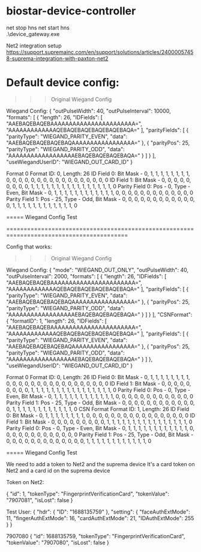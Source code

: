 # biostar-device-controller

net stop hns 
 net start hns   
 .\device_gateway.exe

Net2 integration setup
 https://support.supremainc.com/en/support/solutions/articles/24000057458-suprema-integration-with-paxton-net2

Default device config:
=========================================================================================
>>> Original Wiegand Config

Wiegand Config: { "outPulseWidth": 40, "outPulseInterval": 10000, "formats": [ { "length": 26, "IDFields": [ "AAEBAQEBAQEBAAAAAAAAAAAAAAAAAAAAAAA=", "AAAAAAAAAAAAAQEBAQEBAQEBAQEBAQEBAQA=" ], "parityFields": [ { "parityType": "WIEGAND_PARITY_EVEN", "data": "AAEBAQEBAQEBAQEBAQAAAAAAAAAAAAAAAAA=" }, { "parityPos": 25, "parityType": "WIEGAND_PARITY_ODD", "data": "AAAAAAAAAAAAAAAAAAEBAQEBAQEBAQEBAQA=" } ] } ], "useWiegandUserID": "WIEGAND_OUT_CARD_ID" }

Format 0
Format ID: 0, Length: 26
ID Field 0: Bit Mask - 0, 1, 1, 1, 1, 1, 1, 1, 1, 0, 0, 0, 0, 0, 0, 0, 0, 0, 0, 0, 0, 0, 0, 0, 0, 0
ID Field 1: Bit Mask - 0, 0, 0, 0, 0, 0, 0, 0, 0, 1, 1, 1, 1, 1, 1, 1, 1, 1, 1, 1, 1, 1, 1, 1, 1, 0
Parity Field 0: Pos - 0, Type - Even, Bit Mask - 0, 1, 1, 1, 1, 1, 1, 1, 1, 1, 1, 1, 1, 0, 0, 0, 0, 0, 0, 0, 0, 0, 0, 0, 0, 0
Parity Field 1: Pos - 25, Type - Odd, Bit Mask - 0, 0, 0, 0, 0, 0, 0, 0, 0, 0, 0, 0, 0, 1, 1, 1, 1, 1, 1, 1, 1, 1, 1, 1, 1, 0

===== Wiegand Config Test

=========================================================================================

Config that works:

>>> Original Wiegand Config

Wiegand Config: { "mode": "WIEGAND_OUT_ONLY", "outPulseWidth": 40, "outPulseInterval": 2000, "formats": [ { "length": 26, "IDFields": [ "AAEBAQEBAQEBAAAAAAAAAAAAAAAAAAAAAAA=", "AAAAAAAAAAAAAQEBAQEBAQEBAQEBAQEBAQA=" ], "parityFields": [ { "parityType": "WIEGAND_PARITY_EVEN", "data": "AAEBAQEBAQEBAQEBAQAAAAAAAAAAAAAAAAA=" }, { "parityPos": 25, "parityType": "WIEGAND_PARITY_ODD", "data": "AAAAAAAAAAAAAAAAAAEBAQEBAQEBAQEBAQA=" } ] } ], "CSNFormat": { "formatID": 1, "length": 26, "IDFields": [ "AAEBAQEBAQEBAAAAAAAAAAAAAAAAAAAAAAA=", "AAAAAAAAAAAAAQEBAQEBAQEBAQEBAQEBAQA=" ], "parityFields": [ { "parityType": "WIEGAND_PARITY_EVEN", "data": "AAEBAQEBAQEBAQEBAQAAAAAAAAAAAAAAAAA=" }, { "parityPos": 25, "parityType": "WIEGAND_PARITY_ODD", "data": "AAAAAAAAAAAAAAAAAAEBAQEBAQEBAQEBAQA=" } ] }, "useWiegandUserID": "WIEGAND_OUT_CARD_ID" }

Format 0
Format ID: 0, Length: 26
ID Field 0: Bit Mask - 0, 1, 1, 1, 1, 1, 1, 1, 1, 0, 0, 0, 0, 0, 0, 0, 0, 0, 0, 0, 0, 0, 0, 0, 0, 0
ID Field 1: Bit Mask - 0, 0, 0, 0, 0, 0, 0, 0, 0, 1, 1, 1, 1, 1, 1, 1, 1, 1, 1, 1, 1, 1, 1, 1, 1, 0
Parity Field 0: Pos - 0, Type - Even, Bit Mask - 0, 1, 1, 1, 1, 1, 1, 1, 1, 1, 1, 1, 1, 0, 0, 0, 0, 0, 0, 0, 0, 0, 0, 0, 0, 0
Parity Field 1: Pos - 25, Type - Odd, Bit Mask - 0, 0, 0, 0, 0, 0, 0, 0, 0, 0, 0, 0, 0, 1, 1, 1, 1, 1, 1, 1, 1, 1, 1, 1, 1, 0
CSN Format
Format ID: 1, Length: 26
ID Field 0: Bit Mask - 0, 1, 1, 1, 1, 1, 1, 1, 1, 0, 0, 0, 0, 0, 0, 0, 0, 0, 0, 0, 0, 0, 0, 0, 0, 0
ID Field 1: Bit Mask - 0, 0, 0, 0, 0, 0, 0, 0, 0, 1, 1, 1, 1, 1, 1, 1, 1, 1, 1, 1, 1, 1, 1, 1, 1, 0
Parity Field 0: Pos - 0, Type - Even, Bit Mask - 0, 1, 1, 1, 1, 1, 1, 1, 1, 1, 1, 1, 1, 0, 0, 0, 0, 0, 0, 0, 0, 0, 0, 0, 0, 0
Parity Field 1: Pos - 25, Type - Odd, Bit Mask - 0, 0, 0, 0, 0, 0, 0, 0, 0, 0, 0, 0, 0, 1, 1, 1, 1, 1, 1, 1, 1, 1, 1, 1, 1, 0

===== Wiegand Config Test

We need to add a token to Net2 and the suprema device
It's a card token on Net2 
and a card id on the suprema device

Token on Net2:

  {
    "id": 1,
    "tokenType": "FingerprintVerificationCard",
    "tokenValue": "7907081",
    "isLost": false
  }

Test User: { "hdr": { "ID": "1688135759" }, "setting": { "faceAuthExtMode": 11, "fingerAuthExtMode": 16, "cardAuthExtMode": 21, "IDAuthExtMode": 255 } }

7907080
  {
    "id": 1688135759,
    "tokenType": "FingerprintVerificationCard",
    "tokenValue": "7907080",
    "isLost": false
  }
